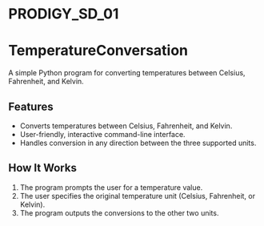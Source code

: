 # PRODIGY_SD_01
# TemperatureConversation
A simple Python program for converting temperatures between Celsius, Fahrenheit, and Kelvin.

## Features
- Converts temperatures between Celsius, Fahrenheit, and Kelvin.
- User-friendly, interactive command-line interface.
- Handles conversion in any direction between the three supported units.

## How It Works
1. The program prompts the user for a temperature value.
2. The user specifies the original temperature unit (Celsius, Fahrenheit, or Kelvin).
3. The program outputs the conversions to the other two units.
